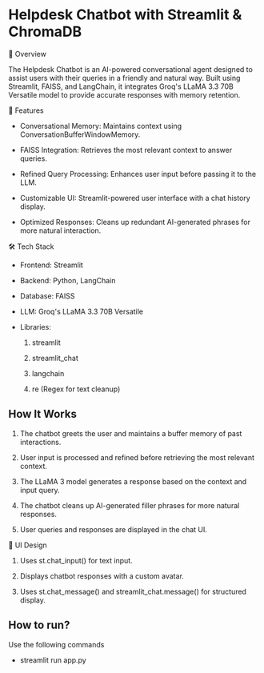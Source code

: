 # Helpdesk Chatbot with Streamlit & ChromaDB

📌 Overview

The Helpdesk Chatbot is an AI-powered conversational agent designed to assist users with their queries in a friendly and natural way. Built using Streamlit, FAISS, and LangChain, it integrates Groq's LLaMA 3.3 70B Versatile model to provide accurate responses with memory retention.

🚀 Features

- Conversational Memory: Maintains context using ConversationBufferWindowMemory.

- FAISS Integration: Retrieves the most relevant context to answer queries.

- Refined Query Processing: Enhances user input before passing it to the LLM.

- Customizable UI: Streamlit-powered user interface with a chat history display.

- Optimized Responses: Cleans up redundant AI-generated phrases for more natural interaction.

🛠️ Tech Stack

- Frontend: Streamlit

- Backend: Python, LangChain

- Database: FAISS

- LLM: Groq's LLaMA 3.3 70B Versatile

- Libraries:

   1. streamlit

   2. streamlit_chat

   3. langchain

   4. re (Regex for text cleanup)

 ## How It Works

1. The chatbot greets the user and maintains a buffer memory of past interactions.

2. User input is processed and refined before retrieving the most relevant context.

3. The LLaMA 3 model generates a response based on the context and input query.

4. The chatbot cleans up AI-generated filler phrases for more natural responses.

5. User queries and responses are displayed in the chat UI.

🎨 UI Design

1. Uses st.chat_input() for text input.

2. Displays chatbot responses with a custom avatar.

3. Uses st.chat_message() and streamlit_chat.message() for structured display.

## How to run?       

Use the following commands
- streamlit run app.py
